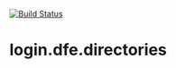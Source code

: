 [![Build Status](https://travis-ci.org/DFE-Digital/login.dfe.directories.svg?branch=master)](https://travis-ci.org/DFE-Digital/login.dfe.directories)

# login.dfe.directories
